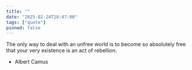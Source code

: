 ```yaml
---
title: ""
date: "2025-02-24T18:47:00"
tags: ["quote"]
pinned: false
---
```


The only way to deal with an unfree world is to become so absolutely free that your very existence is an act of rebellion.

- Albert Camus 
